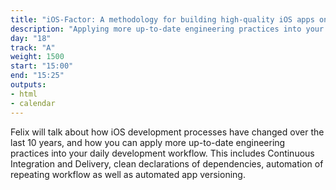 ```yaml
---
title: "iOS-Factor: A methodology for building high-quality iOS apps on a solid architecture"
description: "Applying more up-to-date engineering practices into your daily development workflow."
day: "18"
track: "A"
weight: 1500
start: "15:00"
end: "15:25"
outputs:
- html
- calendar
---
```


Felix will talk about how iOS development processes have changed over the last 10 years, and how you can apply more up-to-date engineering practices into your daily development workflow. This includes Continuous Integration and Delivery, clean declarations of dependencies, automation of repeating workflow as well as automated app versioning.
